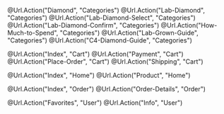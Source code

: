 <!-- CATEGORIES -->

@Url.Action("Diamond", "Categories")
@Url.Action("Lab-Diamond", "Categories")
@Url.Action("Lab-Diamond-Select", "Categories")
@Url.Action("Lab-Diamond-Confirm", "Categories")
@Url.Action("How-Much-to-Spend", "Categories")
@Url.Action("Lab-Grown-Guide", "Categories")
@Url.Action("C4-Diamond-Guide", "Categories")

<!-- CART  -->

@Url.Action("Index", "Cart")
@Url.Action("Payment", "Cart")
@Url.Action("Place-Order", "Cart")
@Url.Action("Shipping", "Cart")

<!-- HOME  -->

@Url.Action("Index", "Home")
@Url.Action("Product", "Home")

<!-- ORDER  -->

@Url.Action("Index", "Order")
@Url.Action("Order-Details", "Order")

<!-- USER  -->

@Url.Action("Favorites", "User")
@Url.Action("Info", "User")
